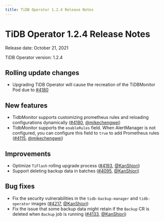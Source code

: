 ```yaml
---
title: TiDB Operator 1.2.4 Release Notes
---
```


# TiDB Operator 1.2.4 Release Notes

Release date: October 21, 2021

TiDB Operator version: 1.2.4

## Rolling update changes

- Upgrading TiDB Operator will cause the recreation of the TiDBMonitor Pod due to [#4180](https://github.com/pingcap/tidb-operator/pull/4180)

## New features

- TidbMonitor supports customizing prometheus rules and reloading configurations dynamically ([#4180](https://github.com/pingcap/tidb-operator/pull/4180), [@mikechengwei](https://github.com/mikechengwei))
- TidbMonitor supports the `enableRules` field. When AlertManager is not configured, you can configure this field to `true` to add Prometheus rules ([#4115](https://github.com/pingcap/tidb-operator/pull/4115), [@mikechengwei](https://github.com/mikechengwei))

## Improvements

- Optimize `TiFlash` rolling upgrade process ([#4193](https://github.com/pingcap/tidb-operator/pull/4193), [@KanShiori](https://github.com/KanShiori))
- Support deleting backup data in batches ([#4095](https://github.com/pingcap/tidb-operator/pull/4095), [@KanShiori](https://github.com/KanShiori))

## Bug fixes

- Fix the security vulnerabilities in the `tidb-backup-manager` and `tidb-operator` images ([#4217](https://github.com/pingcap/tidb-operator/pull/4217), [@KanShiori](https://github.com/KanShiori))
- Fix the issue that some backup data might retain if the `Backup` CR is deleted when `Backup` job is running ([#4133](https://github.com/pingcap/tidb-operator/pull/4133), [@KanShiori](https://github.com/KanShiori))
